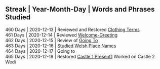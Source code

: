 ## Streak | Year-Month-Day | Words and Phrases Studied <br>
460 Days | 2020-12-13 | Reviewed and Restored [Clothing Terms](https://github.com/EO4wellness/T-I-L/blob/main/polyglot/gales/clothing.md)<br>
461 Days | 2020-12-14 | Reviewed [Welcome-Greeting](https://github.com/EO4wellness/T-I-L/blob/main/polyglot/gales/welcome.md) <br>
462 Days | 2020-12-15 | Review of [Going To](https://github.com/EO4wellness/T-I-L/blob/main/polyglot/gales/going-to.md) <br>
463 Days | 2020-12-16 | [Studied Welsh Place Names](https://github.com/EO4wellness/T-I-L/blob/main/polyglot/gales/Castle-2/Places.MD)<br>
464 Days | 2020-12-17 | Going to<br>
465 Days | 2020-12-18 | Restored [Castle 1 Present1](https://github.com/EO4wellness/T-I-L/blob/main/polyglot/gales/Castle-1/Present%201) Worked on Castle 2 Wedi
